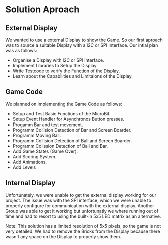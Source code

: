 # Solution Aproach

 ## External Display
We wanted to use a external Display to show the Game. So our first aproach was to source a suitable Display with a I2C or SPI Interface. Our intial plan was as follows:
  * Organise a Display with I2C or SPI interface.
  * Implement Libraries to Setup the Display.
  * Write Testcode to verify the Function of the Display.
  * Learn about the Capabilities and Limitaions of the Display.

## Game Code
We planned on implementing the Game Code as follows:
  * Setup and Test Basic Functions of the MicroBit.
  * Setup Event Handler for Asynchronos Button presses.
  * Progamm Bar and test movement.
  * Programm Collision Detection of Bar and Screen Boarder.
  * Programm Moving Ball.
  * Programm Collision Detection of Ball and Screen Boarder.
  * Programm Colission Detection of Ball and Bar. 
  * Add Game States (Game Over).
  * Add Scoring System.
  * Add Animations.
  * Add Levels

## Internal Display
Unfortunately, we were unable to get the external display working for our project. The issue was with the SPI interface, which we were unable to properly configure for communication with the external display. Another Group was able to get it working but unfortunatly we where running out of time and had to resort to using the built-in 5x5 LED matrix as an alternative.

Note:
This solution has a limited resolution of 5x5 pixels, so the game is not very detailed. We had to remove the Bricks from the Display because there wasn't any space on the Display to properly show them.